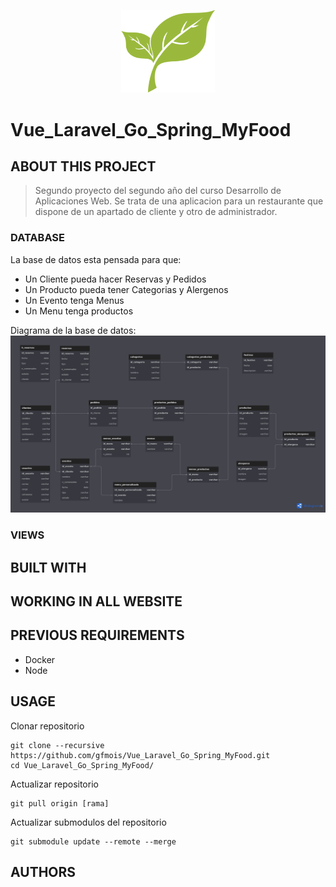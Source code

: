 <p align="center">
<img src="https://raw.githubusercontent.com/gfmois/Vue_Laravel_Go_Spring_MyFood/main/readme_assets/MyFood.png" width="150" alt="MyFood Logo">
</p>

# Vue_Laravel_Go_Spring_MyFood

## ABOUT THIS PROJECT
>Segundo proyecto del segundo año del curso Desarrollo de Aplicaciones Web.
Se trata de una aplicacion para un restaurante que dispone de un apartado de cliente y otro de administrador.

### DATABASE

La base de datos esta pensada para que:
* Un Cliente pueda hacer Reservas y Pedidos
* Un Producto pueda tener Categorias y Alergenos
* Un Evento tenga Menus
* Un Menu tenga productos

Diagrama de la base de datos:
<img src="https://raw.githubusercontent.com/gfmois/Vue_Laravel_Go_Spring_MyFood/main/readme_assets/MyFood_DB.png"/>


### VIEWS





## BUILT WITH

## WORKING IN ALL WEBSITE

## PREVIOUS REQUIREMENTS
* Docker
* Node

## USAGE
Clonar repositorio
```
git clone --recursive https://github.com/gfmois/Vue_Laravel_Go_Spring_MyFood.git
cd Vue_Laravel_Go_Spring_MyFood/ 
```
Actualizar repositorio
```
git pull origin [rama]
```
Actualizar submodulos del repositorio
```
git submodule update --remote --merge
```
## AUTHORS